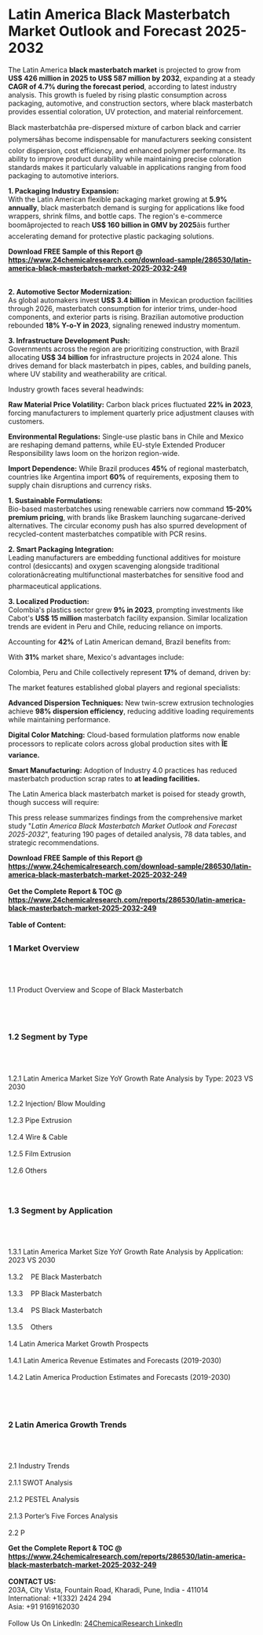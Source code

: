 <h1>Latin America Black Masterbatch Market Outlook and Forecast 2025-2032</h1><p>The Latin America <strong>black masterbatch market</strong> is projected to grow from <strong>US$ 426 million in 2025 to US$ 587 million by 2032</strong>, expanding at a steady <strong>CAGR of 4.7% during the forecast period</strong>, according to latest industry analysis. This growth is fueled by rising plastic consumption across packaging, automotive, and construction sectors, where black masterbatch provides essential coloration, UV protection, and material reinforcement.</p><p>Black masterbatchâa pre-dispersed mixture of carbon black and carrier polymersâhas become indispensable for manufacturers seeking consistent color dispersion, cost efficiency, and enhanced polymer performance. Its ability to improve product durability while maintaining precise coloration standards makes it particularly valuable in applications ranging from food packaging to automotive interiors.</p><p><strong>1. Packaging Industry Expansion:</strong><br>
With the Latin American flexible packaging market growing at <strong>5.9% annually</strong>, black masterbatch demand is surging for applications like food wrappers, shrink films, and bottle caps. The region's e-commerce boomâprojected to reach <strong>US$ 160 billion in GMV by 2025</strong>âis further accelerating demand for protective plastic packaging solutions.</p><div><b>Download FREE Sample of this Report @ 
            <a href="https://www.24chemicalresearch.com/download-sample/286530/latin-america-black-masterbatch-market-2025-2032-249">
            https://www.24chemicalresearch.com/download-sample/286530/latin-america-black-masterbatch-market-2025-2032-249</a></b></div><br><p><strong>2. Automotive Sector Modernization:</strong><br>
As global automakers invest <strong>US$ 3.4 billion</strong> in Mexican production facilities through 2026, masterbatch consumption for interior trims, under-hood components, and exterior parts is rising. Brazilian automotive production rebounded <strong>18% Y-o-Y in 2023</strong>, signaling renewed industry momentum.</p><p><strong>3. Infrastructure Development Push:</strong><br>
Governments across the region are prioritizing construction, with Brazil allocating <strong>US$ 34 billion</strong> for infrastructure projects in 2024 alone. This drives demand for black masterbatch in pipes, cables, and building panels, where UV stability and weatherability are critical.</p><p>Industry growth faces several headwinds:</p><p><strong>Raw Material Price Volatility:</strong> Carbon black prices fluctuated <strong>22% in 2023</strong>, forcing manufacturers to implement quarterly price adjustment clauses with customers.</p><p><strong>Environmental Regulations:</strong> Single-use plastic bans in Chile and Mexico are reshaping demand patterns, while EU-style Extended Producer Responsibility laws loom on the horizon region-wide.</p><p><strong>Import Dependence:</strong> While Brazil produces <strong>45%</strong> of regional masterbatch, countries like Argentina import <strong>60%</strong> of requirements, exposing them to supply chain disruptions and currency risks.</p><p><strong>1. Sustainable Formulations:</strong><br>
Bio-based masterbatches using renewable carriers now command <strong>15-20% premium pricing</strong>, with brands like Braskem launching sugarcane-derived alternatives. The circular economy push has also spurred development of recycled-content masterbatches compatible with PCR resins.</p><p><strong>2. Smart Packaging Integration:</strong><br>
Leading manufacturers are embedding functional additives for moisture control (desiccants) and oxygen scavenging alongside traditional colorationâcreating multifunctional masterbatches for sensitive food and pharmaceutical applications.</p><p><strong>3. Localized Production:</strong><br>
Colombia's plastics sector grew <strong>9% in 2023</strong>, prompting investments like Cabot's <strong>US$ 15 million</strong> masterbatch facility expansion. Similar localization trends are evident in Peru and Chile, reducing reliance on imports.</p><p>Accounting for <strong>42%</strong> of Latin American demand, Brazil benefits from:</p><p>With <strong>31%</strong> market share, Mexico's advantages include:</p><p>Colombia, Peru and Chile collectively represent <strong>17%</strong> of demand, driven by:</p><p>The market features established global players and regional specialists:</p><p><strong>Advanced Dispersion Techniques:</strong> New twin-screw extrusion technologies achieve <strong>98% dispersion efficiency</strong>, reducing additive loading requirements while maintaining performance.</p><p><strong>Digital Color Matching:</strong> Cloud-based formulation platforms now enable processors to replicate colors across global production sites with <strong>ÎE  variance.</strong></p><p><strong>Smart Manufacturing:</strong> Adoption of Industry 4.0 practices has reduced masterbatch production scrap rates to <strong> at leading facilities.</strong></p><p>The Latin America black masterbatch market is poised for steady growth, though success will require:</p><p>This press release summarizes findings from the comprehensive market study "<em>Latin America Black Masterbatch Market Outlook and Forecast 2025-2032</em>", featuring 190 pages of detailed analysis, 78 data tables, and strategic recommendations.</p><div><b>Download FREE Sample of this Report @ 
            <a href="https://www.24chemicalresearch.com/download-sample/286530/latin-america-black-masterbatch-market-2025-2032-249">
            https://www.24chemicalresearch.com/download-sample/286530/latin-america-black-masterbatch-market-2025-2032-249</a></b></div><br><div><b>Get the Complete Report & TOC @ 
            <a href="https://www.24chemicalresearch.com/reports/286530/latin-america-black-masterbatch-market-2025-2032-249">
            https://www.24chemicalresearch.com/reports/286530/latin-america-black-masterbatch-market-2025-2032-249</a></b></div><br>
            <b>Table of Content:</b><p><h2><span style="font-size:16px"><strong>1 Market Overview&nbsp;&nbsp; &nbsp;</strong></span></h2><br />
<br />
<p>1.1 Product Overview and Scope of Black Masterbatch&nbsp;</p><br />
<br />
<h2><strong><span style="font-size:16px">1.2 Segment by Type&nbsp;&nbsp; &nbsp;</span></strong></h2><br />
<br />
<p>1.2.1 Latin America Market Size YoY Growth Rate Analysis by Type: 2023 VS 2030&nbsp;&nbsp; &nbsp;<br /><br />
1.2.2 Injection/ Blow Moulding&nbsp;&nbsp; &nbsp;<br /><br />
1.2.3 Pipe Extrusion<br /><br />
1.2.4 Wire & Cable<br /><br />
1.2.5 Film Extrusion<br /><br />
1.2.6 Others<br /><br />
<br />
<h2><span style="font-size:16px"><strong>1.3 Segment by Application&nbsp;&nbsp;</strong></span></h2><br />
<br />
<p>1.3.1 Latin America Market Size YoY Growth Rate Analysis by Application: 2023 VS 2030&nbsp;&nbsp; &nbsp;<br /><br />
1.3.2&nbsp;&nbsp; &nbsp;PE Black Masterbatch<br /><br />
1.3.3&nbsp;&nbsp; &nbsp;PP Black Masterbatch<br /><br />
1.3.4&nbsp;&nbsp; &nbsp;PS Black Masterbatch<br /><br />
1.3.5&nbsp;&nbsp; &nbsp;Others<br /><br />
1.4 Latin America Market Growth Prospects&nbsp;&nbsp; &nbsp;<br /><br />
1.4.1 Latin America Revenue Estimates and Forecasts (2019-2030)&nbsp;&nbsp; &nbsp;<br /><br />
1.4.2 Latin America Production Estimates and Forecasts (2019-2030)&nbsp;&nbsp;</p><br />
<br />
<h2><span style="font-size:16px"><strong>2 Latin America Growth Trends&nbsp;&nbsp; &nbsp;</strong></span></h2><br />
<br />
<p>2.1 Industry Trends&nbsp;&nbsp; &nbsp;<br /><br />
2.1.1 SWOT Analysis&nbsp;&nbsp; &nbsp;<br /><br />
2.1.2 PESTEL Analysis&nbsp;&nbsp; &nbsp;<br /><br />
2.1.3 Porter&rsquo;s Five Forces Analysis&nbsp;&nbsp; &nbsp;<br /><br />
2.2 P</p><div><b>Get the Complete Report & TOC @ 
            <a href="https://www.24chemicalresearch.com/reports/286530/latin-america-black-masterbatch-market-2025-2032-249">
            https://www.24chemicalresearch.com/reports/286530/latin-america-black-masterbatch-market-2025-2032-249</a></b></div><br><b>CONTACT US:</b><br>
            203A, City Vista, Fountain Road, Kharadi, Pune, India - 411014<br>
            International: +1(332) 2424 294<br>
            Asia: +91 9169162030 <br><br>
            Follow Us On LinkedIn: <a href="https://www.linkedin.com/company/24chemicalresearch/">24ChemicalResearch LinkedIn</a>